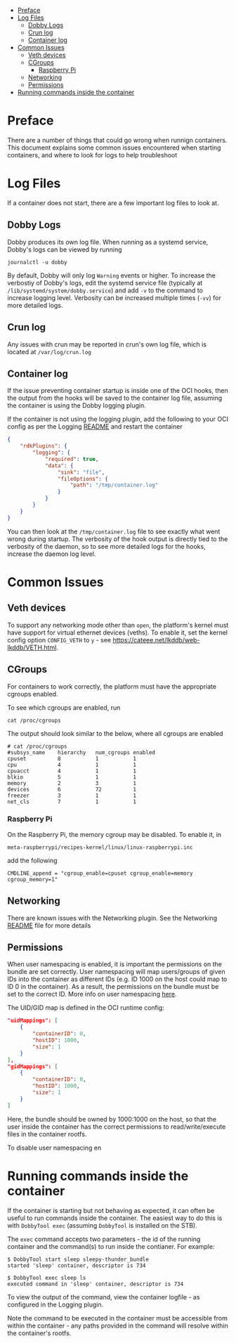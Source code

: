 - [Preface](#preface)
- [Log Files](#log-files)
  - [Dobby Logs](#dobby-logs)
  - [Crun log](#crun-log)
  - [Container log](#container-log)
- [Common Issues](#common-issues)
  - [Veth devices](#veth-devices)
  - [CGroups](#cgroups)
    - [Raspberry Pi](#raspberry-pi)
  - [Networking](#networking)
  - [Permissions](#permissions)
- [Running commands inside the container](#running-commands-inside-the-container)

# Preface
There are a number of things that could go wrong when runnign containers. This document explains some common issues encountered when starting containers, and where to look for logs to help troubleshoot

# Log Files
If a container does not start, there are a few important log files to look at.

## Dobby Logs
Dobby produces its own log file. When running as a systemd service, Dobby's logs can be viewed by running
```
journalctl -u dobby
```
By default, Dobby will only log `Warning` events or higher. To increase the verbostiy of Dobby's logs, edit the systemd service file (typically at `/lib/systemd/system/dobby.service`) and add `-v` to the command to increase logging level. Verbosity can be increased multiple times (`-vv`) for more detailed logs.

## Crun log
Any issues with crun may be reported in crun's own log file, which is located at `/var/log/crun.log`

## Container log
If the issue preventing container startup is inside one of the OCI hooks, then the output from the hooks will be saved to the container log file, assuming the container is using the Dobby logging plugin.

If the container is not using the logging plugin, add the following to your OCI config as per the Logging [README](./rdkPlugins/Logging/README.md) and restart the container
```json
{
    "rdkPlugins": {
        "logging": {
            "required": true,
            "data": {
                "sink": "file",
                "fileOptions": {
                    "path": "/tmp/container.log"
                }
            }
        }
    }
}
```
You can then look at the `/tmp/container.log` file to see exactly what went wrong during startup. The verbosity of the hook output is directly tied to the verbosity of the daemon, so to see more detailed logs for the hooks, increase the daemon log level.

# Common Issues
## Veth devices
To support any networking mode other than `open`, the platform's kernel must have support for virtual ethernet devices (veths). To enable it, set the kernel config option `CONFIG_VETH` to `y` - see https://cateee.net/lkddb/web-lkddb/VETH.html.

## CGroups
For containers to work correctly, the platform must have the appropriate cgroups enabled.

To see which cgroups are enabled, run
```
cat /proc/cgroups
```

The output should look similar to the below, where all cgroups are enabled
```
# cat /proc/cgroups
#subsys_name	hierarchy	num_cgroups	enabled
cpuset	        8	        1	        1
cpu	            4	        1	        1
cpuacct	        4	        1	        1
blkio	        5	        1	        1
memory	        2	        3	        1
devices	        6	        72	        1
freezer	        3	        1	        1
net_cls	        7	        1	        1
```

### Raspberry Pi
On the Raspberry Pi, the memory cgroup may be disabled. To enable it, in
```
meta-raspberrypi/recipes-kernel/linux/linux-raspberrypi.inc
```
add the following
```
CMDLINE_append = "cgroup_enable=cpuset cgroup_enable=memory cgroup_memory=1"
```

## Networking
There are known issues with the Networking plugin. See the Networking [README](./rdkPlugins/Networking/README.md) file for more details

## Permissions
When user namespacing is enabled, it is important the permissions on the bundle are set correctly. User namespacing will map users/groups of given IDs into the container as different IDs (e.g. ID 1000 on the host could map to ID 0 in the container). As a result, the permissions on the bundle must be set to the correct ID. More info on user namespacing [here](https://www.man7.org/linux/man-pages/man7/user_namespaces.7.html).

The UID/GID map is defined in the OCI runtime config:
```json
"uidMappings": [
    {
        "containerID": 0,
        "hostID": 1000,
        "size": 1
    }
],
"gidMappings": [
    {
        "containerID": 0,
        "hostID": 1000,
        "size": 1
    }
]
```
Here, the bundle should be owned by 1000:1000 on the host, so that the user inside the container has the correct permissions to read/write/execute files in the container rootfs.

To disable user namespacing en

# Running commands inside the container
If the container is starting but not behaving as expected, it can often be useful to run commands inside the container. The easiest way to do this is with `DobbyTool exec` (assuming `DobbyTool` is installed on the STB).

The `exec` command accepts two parameters - the id of the running container and the command(s) to run inside the contianer. For example:

```
$ DobbyTool start sleep sleepy-thunder_bundle
started 'sleep' container, descriptor is 734

$ DobbyTool exec sleep ls
executed command in 'sleep' container, descriptor is 734
```
To view the output of the command, view the container logfile - as configured in the Logging plugin.

Note the command to be executed in the container must be accessible from within the container - any paths provided in the command will resolve within the container's rootfs.
